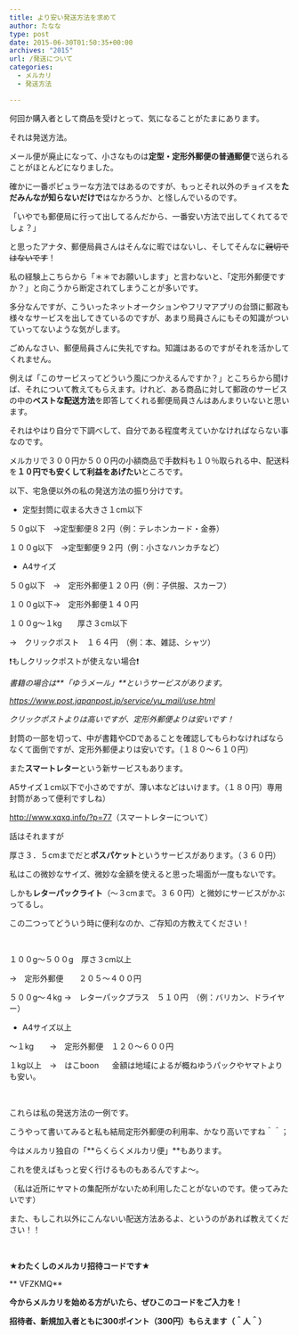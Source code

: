 ```yaml
---
title: より安い発送方法を求めて
author: たなな
type: post
date: 2015-06-30T01:50:35+00:00
archives: "2015"
url: /発送について
categories:
  - メルカリ
  - 発送方法

---
```

何回か購入者として商品を受けとって、気になることがたまにあります。

それは発送方法。

メール便が廃止になって、小さなものは**定型・定形外郵便の普通郵便**で送られることがほとんどになりました。

確かに一番ポピュラーな方法ではあるのですが、もっとそれ以外のチョイスを**ただみんなが知らないだけで**はなかろうか、と怪しんでいるのです。

「いやでも郵便局に行って出してるんだから、一番安い方法で出してくれてるでしょ？」

と思ったアナタ、郵便局員さんはそんなに暇ではないし、そしてそんなに<del>親切ではないです</del>！

私の経験上こちらから「＊＊でお願いします」と言わないと、「定形外郵便ですか？」と向こうから断定されてしまうことが多いです。

多分なんですが、こういったネットオークションやフリマアプリの台頭に郵政も様々なサービスを出してきているのですが、あまり局員さんにもその知識がついていってないような気がします。

ごめんなさい、郵便局員さんに失礼ですね。知識はあるのですがそれを活かしてくれません。

例えば「このサービスってどういう風につかえるんですか？」とこちらから聞けば、それについて教えてもらえます。けれど、ある商品に対して郵政のサービスの中の**ベストな配送方法**を即答してくれる郵便局員さんはあんまりいないと思います。

それはやはり自分で下調べして、自分である程度考えていかなければならない事なのです。

メルカリで３００円か５００円の小額商品で手数料も１０％取られる中、配送料を**１０円でも安くして利益をあげたい**ところです。

以下、宅急便以外の私の発送方法の振り分けです。

  * 定型封筒に収まる大きさ１cm以下

５０g以下　→定型郵便８２円（例：テレホンカード・金券）

１００g以下　→定型郵便９２円（例：小さなハンカチなど）

  * A4サイズ

５０g以下　→　定形外郵便１２０円（例：子供服、スカーフ）

１００g以下→　定形外郵便１４０円

１００g〜１kg　　厚さ３cm以下

→　クリックポスト　１６４円　（例：本、雑誌、シャツ）

❗️もしクリックポストが使えない場合❗️

_書籍の場合は**「ゆうメール」**というサービスがあります。_

_<a href="https://www.post.japanpost.jp/service/yu_mail/use.html" target="_blank">https://www.post.japanpost.jp/service/yu_mail/use.html</a>_

_クリックポストよりは高いですが、定形外郵便よりは安いです！_

封筒の一部を切って、中が書籍やCDであることを確認してもらわなければならなくて面倒ですが、定形外郵便よりは安いです。（１８０〜６１０円）

また**スマートレター**という新サービスもあります。

A5サイズ１cm以下で小さめですが、薄い本などはいけます。（１８０円）専用封筒があって便利ですしね）

<a href="http://www.xqxq.info/?p=77" target="_blank">http://www.xqxq.info/?p=77</a>（スマートレターについて）

話はそれますが

厚さ３．５cmまでだと**ポスパケット**というサービスがあります。（３６０円）

私はこの微妙なサイズ、微妙な金額を使えると思った場面が一度もないです。

しかも**レターパックライト**（〜３cmまで。３６０円）と微妙にサービスがかぶってるし。

この二つってどういう時に便利なのか、ご存知の方教えてください！

&nbsp;

１００g〜５００g　厚さ３cm以上

→　定形外郵便　　２０５〜４００円

５００g〜４kg →　レターパックプラス　５１０円　（例：バリカン、ドライヤー）

  * A4サイズ以上

〜１kg　　→　定形外郵便　１２０〜６００円

１kg以上　→　はこboon      金額は地域によるが概ねゆうパックやヤマトよりも安い。

&nbsp;

これらは私の発送方法の一例です。

こうやって書いてみると私も結局定形外郵便の利用率、かなり高いですね＾＾；

今はメルカリ独自の「**らくらくメルカリ便」**もあります。

これを使えばもっと安く行けるものもあるんですよ〜。

（私は近所にヤマトの集配所がないため利用したことがないのです。使ってみたいです）

また、もしこれ以外にこんないい配送方法あるよ、というのがあれば教えてください！！

&nbsp;

**★わたくしのメルカリ招待コードです★**

** VFZKMQ**

**今からメルカリを始める方がいたら、ぜひこのコードをご入力を！**

**招待者、新規加入者ともに300ポイント（300円）もらえます（＾人＾）**

&nbsp;

&nbsp;

&nbsp;

&nbsp;